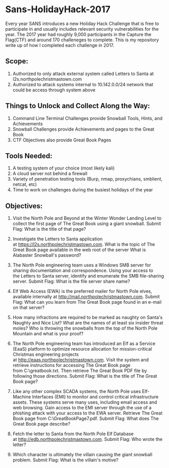 # Sans-HolidayHack-2017
Every year SANS introduces a new Holiday Hack Challenge that is free to participate in and usually includes relevant security vulnerabilities for the year. The 2017 year had roughly 9,000 participants in the Capture the Flag(CTF) and around 170 challeneges to complete. This is my repository write up of how I completed each challenge in 2017.

## Scope:
1. Authorized to only attack external system called Letters to Santa at l2s.northpolechristmastown.com
2. Authorized to attack systems internal to 10.142.0.0/24 network that could be access through system above 

## Things to Unlock and Collect Along the Way:
1. Command Line Terminal Challenges provide Snowball Tools, Hints, and Achievements
2. Snowball Challenges provide Achievements and pages to the Great Book
3. CTF Objectives also provide Great Book Pages

## Tools Needed:
1. A testing system of your choice (most likely kali)
2. A cloud server not behind a firewall
3. Variety of penetration testing tools (Burp, nmap, proxychians, smblient, netcat, etc)
4. Time to work on challenges during the busiest holidays of the year 

## Objectives:
1) Visit the North Pole and Beyond at the Winter Wonder Landing Level to collect the first page of The Great Book using a giant snowball. 
Submit Flag:
What is the title of that page?

2) Investigate the Letters to Santa application at https://l2s.northpolechristmastown.com. 
What is the topic of The Great Book page available in the web root of the server
What is Alabaster Snowball's password?

3) The North Pole engineering team uses a Windows SMB server for sharing documentation and correspondence. 
Using your access to the Letters to Santa server, identify and enumerate the SMB file-sharing server. 
Submit Flag:
What is the file server share name?

4) Elf Web Access (EWA) is the preferred mailer for North Pole elves, available internally at http://mail.northpolechristmastown.com. 
Submit Flag:
What can you learn from The Great Book page found in an e-mail on that server?

5) How many infractions are required to be marked as naughty on Santa's Naughty and Nice List? 
What are the names of at least six insider threat moles? 
Who is throwing the snowballs from the top of the North Pole Mountain and what is your proof?

6) The North Pole engineering team has introduced an Elf as a Service (EaaS) platform to optimize resource allocation for mission-critical Christmas engineering projects at http://eaas.northpolechristmastown.com. 
Visit the system and retrieve instructions for accessing The Great Book page from C:\greatbook.txt. Then retrieve The Great Book PDF file by following those directions. 
Submit Flag:
What is the title of The Great Book page?

7) Like any other complex SCADA systems, the North Pole uses Elf-Machine Interfaces (EMI) to monitor and control critical infrastructure assets. These systems serve many uses, including email access and web browsing. 
Gain access to the EMI server through the use of a phishing attack with your access to the EWA server. 
Retrieve The Great Book page from C:\GreatBookPage7.pdf. 
Submit Flag:
What does The Great Book page describe?

8) Fetch the letter to Santa from the North Pole Elf Database at http://edb.northpolechristmastown.com. 
Submit Flag:
Who wrote the letter?

9) Which character is ultimately the villain causing the giant snowball problem. 
Submit Flag:
What is the villain's motive?



